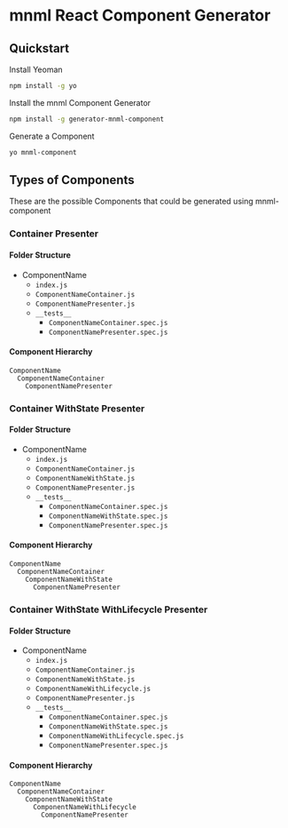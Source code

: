# mnml React Component Generator

## Quickstart
Install Yeoman
```bash
npm install -g yo
```
Install the mnml Component Generator
```bash
npm install -g generator-mnml-component
```
Generate a Component
```bash
yo mnml-component
```

## Types of Components
These are the possible Components that could be generated using mnml-component

### Container Presenter
#### Folder Structure
* ComponentName
  * `index.js`
  * `ComponentNameContainer.js`
  * `ComponentNamePresenter.js`
  * `__tests__`
    * `ComponentNameContainer.spec.js`
    * `ComponentNamePresenter.spec.js`
#### Component Hierarchy
```
ComponentName
  ComponentNameContainer
    ComponentNamePresenter
```

### Container WithState Presenter
#### Folder Structure
* ComponentName
  * `index.js`
  * `ComponentNameContainer.js`
  * `ComponentNameWithState.js`
  * `ComponentNamePresenter.js`
  * `__tests__`
    * `ComponentNameContainer.spec.js`
    * `ComponentNameWithState.spec.js`
    * `ComponentNamePresenter.spec.js`
#### Component Hierarchy
```
ComponentName
  ComponentNameContainer
    ComponentNameWithState
      ComponentNamePresenter
```

### Container WithState WithLifecycle Presenter
#### Folder Structure
* ComponentName
  * `index.js`
  * `ComponentNameContainer.js`
  * `ComponentNameWithState.js`
  * `ComponentNameWithLifecycle.js`
  * `ComponentNamePresenter.js`
  * `__tests__`
    * `ComponentNameContainer.spec.js`
    * `ComponentNameWithState.spec.js`
    * `ComponentNameWithLifecycle.spec.js`
    * `ComponentNamePresenter.spec.js`
#### Component Hierarchy
```
ComponentName
  ComponentNameContainer
    ComponentNameWithState
      ComponentNameWithLifecycle
        ComponentNamePresenter
```


